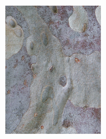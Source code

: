 ![my profile image](https://raw.githubusercontent.com/damo-maker/markdown-portfolio/master/_images/bark_09v2.png)
